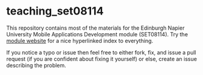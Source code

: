 # teaching_set08114
This repository contains most of the materials for the Edinburgh Napier University Mobile Applications Development module (SET08114). Try the [module website](http://siwells.github.io/teaching_set08114) for a nice hyperlinked index to everything.

If you notice a typo or issue then feel free to either fork, fix, and issue a pull request (if you are confident about fixing it yourself) or else, create an issue describing the problem.

